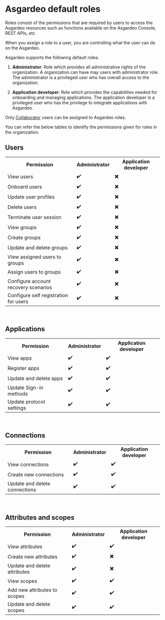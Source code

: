# Asgardeo default roles

Roles consist of the permissions that are required by users to access the Asgardeo resources such as functions available on the Asgardeo Console, REST APIs, etc

When you assign a role to a user, you are controlling what the user can do on the Asgardeo.

Asgardeo supports the following default roles:

1. **Administrator**: Role which provides all administrative rights of the organization. A organization can have may users with administrator role. 
The administrator is a privileged user who has overall access to the organization.

2. **Application developer**: Role which provides the capabilities needed for onboarding and managing applications. The application developer is a privileged user who has the privilege to integrate applications with Asgardeo. 

Only <a href="/guides/user-management/manage-users/user-accounts/collaborator/">Collaborator</a> users can be assigned to Asgardeo roles.

<!--
This is commented until this is onboarded
3. **Administrative auditor**: Role which provides read-only access to the system. This will be useful for support operations and troubleshooting.
-->

You can refer the below tables to identify the permissions given for roles in the organization.

## Users
<table>
  <tr>
    <th>Permission</th>
    <th>Administrator</th> 
    <th>Application developer</th> 
  </tr>
  <tr>
    <td>View users</td>
    <td>✔️</td>
    <td>✖️</td>
  </tr>
  <tr>
      <td>Onboard users</td>
      <td>✔️</td>
      <td>✖️</td>
  </tr>
  <tr>
    <td>Update user profiles</td>
    <td>✔️</td>
    <td>✖️</td>
  </tr>
  <tr>
      <td>Delete users</td>
      <td>✔️</td>
      <td>✖️</td>
    </tr>
    <tr>
      <td>Terminate user session</td>
      <td>✔️</td>
      <td>✖️</td>
    </tr>
    <tr>
      <td>View groups</td>
      <td>✔️</td>
      <td>✖️</td>
    </tr>
    <tr>
      <td>Create groups</td>
      <td>✔️</td>
      <td>✖️</td>
    </tr>
    <tr>
      <td>Update and delete groups</td>
      <td>✔️</td>
      <td>✖️</td>
    </tr>
    <tr>
      <td>View assigned users to groups</td>
      <td>✔️</td>
      <td>✖️</td>
    </tr>
    <tr>
      <td>Assign users to groups</td>
      <td>✔️</td>
      <td>✖️</td>
    </tr>
    <tr>
      <td>Configure account recovery scenarios</td>
      <td>✔️</td>
      <td>✖️</td>
    </tr>
    <tr>
      <td>Configure self registration for users</td>
      <td>✔️</td>
      <td>✖️</td>
    </tr>   
</table>

<br>

## Applications

<table>
  <tr>
    <th>Permission</th>
    <th>Administrator</th> 
    <th>Application developer</th> 
  </tr>
  <tr>
    <td>View apps</td>
    <td>✔️</td>
    <td>✔️</td>
  </tr>
  <tr>
      <td>Register apps</td>
      <td>✔️</td>
      <td>✔️</td>
  </tr>
  <tr>
    <td>Update and delete apps</td>
    <td>✔️</td>
    <td>✔️</td>
  </tr>
  <tr>
      <td>Update Sign-in methods</td>
      <td>✔️</td>
      <td>✔️</td>
  </tr>
  <tr>
    <td>Update protocol settings</td>
    <td>✔️</td>
    <td>✔️</td>
  </tr>
</table>

<br>

## Connections

<table>
  <tr>
    <th>Permission</th>
    <th>Administrator</th> 
    <th>Application developer</th> 
  </tr>
  <tr>
    <td>View connections</td>
    <td>✔️</td>
    <td>✔️</td>
  </tr>
  <tr>
      <td>Create new connections</td>
      <td>✔️</td>
      <td>✔️</td>
  </tr>
  <tr>
    <td>Update and delete connections</td>
    <td>✔️</td>
    <td>✔️</td>
  </tr>
</table>

<br>

## Attributes and scopes
<table>
  <tr>
    <th>Permission</th>
    <th>Administrator</th> 
    <th>Application developer</th> 
  </tr>
  <tr>
    <td>View attributes</td>
    <td>✔️</td>
    <td>✔️</td>
  </tr>
  <tr>
      <td>Create new attributes</td>
      <td>✔️</td>
      <td>✖️</td>
  </tr>
  <tr>
    <td>Update and delete attributes</td>
    <td>✔️</td>
    <td>✖️</td>
  </tr>
  <tr>
      <td>View scopes</td>
      <td>✔️</td>
      <td>✔️</td>
    </tr>
    <tr>
        <td>Add new attributes to scopes</td>
        <td>✔️</td>
        <td>✔️</td>
    </tr>
    <tr>
      <td>Update and delete scopes</td>
      <td>✔️</td>
      <td>✔️</td>
    </tr>
</table>

<br>
